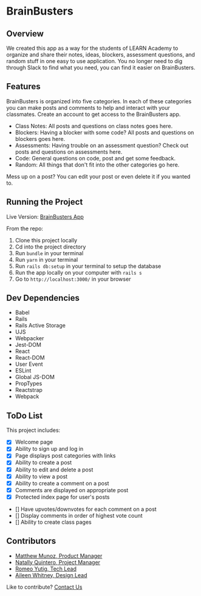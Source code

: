 # BrainBusters

## Overview
We created this app as a way for the students of LEARN Academy to organize and share their notes, ideas, blockers, assessment questions, and random stuff in one easy to use application. You no longer need to dig through Slack to find what you need, you can find it easier on BrainBusters.

## Features
BrainBusters is organized into five categories. In each of these categories you can make posts and comments to help and interact with your classmates. Create an account to get access to the BrainBusters app.
+ Class Notes: All posts and questions on class notes goes here.
+ Blockers: Having a blocker with some code? All posts and questions on blockers goes here.
+ Assessments: Having trouble on an assessment question? Check out posts and questions on assessments here.
+ Code: General questions on code, post and get some feedback.
+ Random: All things that don't fit into the other categories go here.

Mess up on a post? You can edit your post or even delete it if you wanted to.

## Running the Project
Live Version: [BrainBusters App](https://brainbusters.onrender.com/)

From the repo:
1. Clone this project locally
2. Cd into the project directory
3. Run `bundle` in your terminal
4. Run `yarn` in your terminal
5. Run `rails db:setup` in your terminal to setup the database
6. Run the app locally on your computer with `rails s`
7. Go to `http://localhost:3000/` in your browser

## Dev Dependencies
+ Babel
+ Rails
+ Rails Active Storage
+ UJS
+ Webpacker
+ Jest-DOM
+ React
+ React-DOM
+ User Event
+ ESLint
+ Global JS-DOM
+ PropTypes
+ Reactstrap
+ Webpack

## ToDo List
This project includes:
- [x] Welcome page
- [x] Ability to sign up and log in
- [x] Page displays post categories with links
- [x] Ability to create a post
- [x] Ability to edit and delete a post
- [x] Ability to view a post
- [x] Ability to create a comment on a post
- [x] Comments are displayed on appropriate post
- [x] Protected index page for user's posts
- [] Have upvotes/downvotes for each comment on a post
- [] Display comments in order of highest vote count
- [] Ability to create class pages

## Contributors
- [Matthew Munoz, Product Manager](https://github.com/MLMunoz85)
- [Natally Quintero, Project Manager](https://github.com/Nata19754)
- [Romeo Yutig, Tech Lead](https://github.com/romeoyutig)
- [Aileen Whitney, Design Lead](https://github.com/msawhit)

Like to contribute? [Contact Us](mailto:capstonerman@gmail.com)




